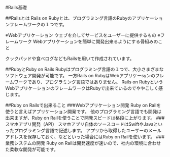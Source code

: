 #Rails基礎

##Railsとは
Rails on Rubyとは、プログラミング言語のRubyのアプリケーションフレームワークの１つです。

※Webアプリケーション
ウェブを介してサービスをユーザーに提供するもの
※フレームワーク
Webアプリケーションを簡単に開発出来るようにする骨組みのこと

クックパッドや食べログなどもRailsを用いて作成されています。


##RubyとRuby on Rails
Rubyはプログラミング言語の１つで、大小さまざまなソフトウェア開発が可能です。
一方Rails on RubyはWebアプリケーsyンのフレームワークであり、プログラミング言語ではありません。
Rails on RubyというWebアプリケーションのフレームワークはRubyで出来ているのでややこしく感じます。


##Ruby on Railsで出来ること
###Webアプリケーション開発
Ruby on Railを使うと言えばアプリケーション開発です。
他のプログラミング言語でも開発は出来ますが、Ruby on Railを使うことで開発スピードは格段に上がります。
###スマホアプリ開発（API）
スマホアプリ自体のソースコードはSwiftやJavaといったプログラミング言語で記述します。
アプリから取得したユーザーのメールアドレスを保存しておく、などといった場合にはRuby on Railを使います。
###業務システムの開発
Ruby on Railは開発速度が速いので、社内の環境に合わせた柔軟な開発が可能です。
